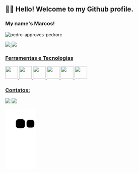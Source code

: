 ## 🧙‍♂️ Hello! Welcome to my Github profile.
### My name's Marcos!


![pedro-approves-pedrorc](https://user-images.githubusercontent.com/96576795/147435763-a137524c-3143-42c0-a68c-c81bbf921494.gif)


<div>
<a href="https://github.com/MarcosLucena98">
<img height="100em" src="https://github-readme-stats.vercel.app/api/top-langs/?username=MarcosLucena98&layout=compact&langs_count=7&theme=dracula"/>
<img height="100em" src="https://github-readme-stats.vercel.app/api?username=MarcosLucena98&show_icons=true&theme=dracula&include_all_commits=true&count_private=true"/>
</div>


  
### Ferramentas e Tecnologias

<img src="https://cdn.jsdelivr.net/gh/devicons/devicon/icons/git/git-original.svg" width="40" height="40"/> <img src="https://cdn.jsdelivr.net/gh/devicons/devicon/icons/mysql/mysql-original.svg" width="40" height="40"/> <img src="https://cdn.jsdelivr.net/gh/devicons/devicon/icons/html5/html5-original.svg" width="40" height="40"/> <img src="https://cdn.jsdelivr.net/gh/devicons/devicon/icons/css3/css3-original.svg" width="40" height="40"/> <img src="https://cdn.jsdelivr.net/gh/devicons/devicon/icons/python/python-original.svg" width="40" height="40"/> <img src="https://cdn.jsdelivr.net/gh/devicons/devicon/icons/jupyter/jupyter-original-wordmark.svg" width="40" height="40"/>


### Contatos:

<div>

<a href="https://instagram.com/marc.lucena" target="_blank"><img src="https://img.shields.io/badge/-Instagram-%23E4405F?style=for-the-badge&logo=instagram&logoColor=white" target="_blank"></a>
<a href="https://www.linkedin.com/in/lucenamarcos" target="_blank"><img src="https://img.shields.io/badge/-LinkedIn-%230077B5?style=for-the-badge&logo=linkedin&logoColor=white" target="_blank"></a>   
</div>

  
  ![Snake animation](https://github.com/MarcosLucena98/MarcosLucena98/blob/output/github-contribution-grid-snake.svg)
